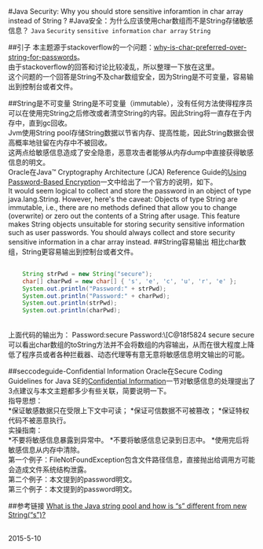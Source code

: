 #Java Security: Why you should store sensitive inforamtion in char array instead of String ?
#Java安全：为什么应该使用char数组而不是String存储敏感信息？
`Java` `Security` `sensitive information` `char array` `String`

##引子
本主题源于stackoverflow的一个问题：[why-is-char-preferred-over-string-for-passwords](http://stackoverflow.com/questions/8881291/why-is-char-preferred-over-string-for-passwords)。<br/>
由于stackoverflow的回答和讨论比较凌乱，所以整理一下放在这里。<br/>
这个问题的一个回答是String不及char数组安全，因为String是不可变量，容易输出到控制台或者文件。
<br/>

##String是不可变量
String是不可变量（immutable），没有任何方法使得程序员可以在使用完String之后修改或者清空String的内容。因此String将一直存在于内存中，直到gc回收。<br/>
Jvm使用String pool存储String数据以节省内存、提高性能，因此String数据会很高概率地驻留在内存中不被回收。<br/>
这两点给敏感信息造成了安全隐患，恶意攻击者能够从内存dump中直接获得敏感信息的明文。
<br/>
Oracle在Java™ Cryptography Architecture (JCA) Reference Guide的[Using Password-Based Encryption](http://docs.oracle.com/javase/8/docs/technotes/guides/security/crypto/CryptoSpec.html\#PBEEx)一文中给出了一个官方的说明，如下。<br/>
	It would seem logical to collect and store the password in an object of type java.lang.String. However, here's the caveat: Objects of type String are immutable, i.e., there are no methods defined that allow you to change (overwrite) or zero out the contents of a String after usage. This feature makes String objects unsuitable for storing security sensitive information such as user passwords. You should always collect and store security sensitive information in a char array instead.
##String容易输出
相比char数组，String更容易输出到控制台或者文件。<br/>

```Java
	
	String strPwd = new String("secure");
	char[] charPwd = new char[] { 's', 'e', 'c', 'u', 'r', 'e' };
	System.out.println("Password:" + strPwd);
	System.out.println("Password:" + charPwd);
	System.out.println(strPwd);
	System.out.println(charPwd);
```
<br/>
上面代码的输出为：
	Password:secure
	Password:\[C@18f5824
	secure
	secure
<br/>
可以看出char数组的toString方法并不会将数组的内容输出，从而在很大程度上降低了程序员或者各种拦截器、动态代理等有意无意将敏感信息明文输出的可能。<br/>

##seccodeguide-Confidential Information
Oracle在Secure Coding Guidelines for Java SE的[Confidential Information](http://www.oracle.com/technetwork/java/seccodeguide-139067.html\#2)一节对敏感信息的处理提出了3点建议与本文主题都多少有些关联，简要说明一下。<br/>
指导思想：<br/>
*保证敏感数据只在受限上下文中可读；
*保证可信数据不可被篡改；
*保证特权代码不被恶意执行。
<br/>
实操指南：<br/>
*不要将敏感信息暴露到异常中。
*不要将敏感信息记录到日志中。
*使用完后将敏感信息从内存中清除。
<br/>
第一个例子：FileNotFoundException包含文件路径信息，直接抛出给调用方可能会造成文件系统结构泄露。<br/>
第二个例子：本文提到的password明文。<br/>
第三个例子：本文提到的password明文。<br/>

##参考链接
[What is the Java string pool and how is “s” different from new String(“s”)?](http://stackoverflow.com/questions/2486191/what-is-the-java-string-pool-and-how-is-s-different-from-new-strings)

<br/>
2015-5-10